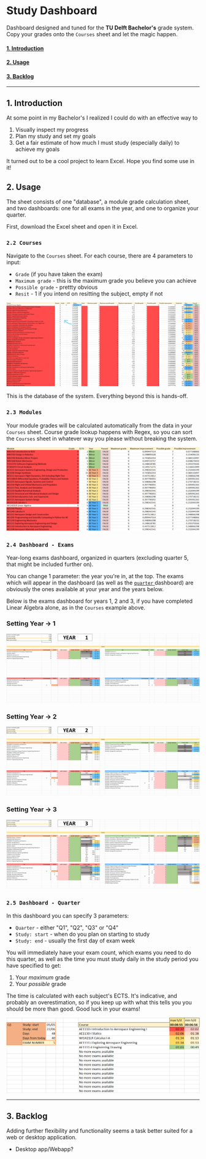 # Study Dashboard

Dashboard designed and tuned for the **TU Delft Bachelor's** grade system. Copy your grades onto the `Courses` sheet and let the magic happen. 

#### [1. Introduction](#1-introduction)

#### [2. Usage](#2-usage)

#### [3. Backlog](#3-backlog)

---

## 1. Introduction

At some point in my Bachelor's I realized I could do with an effective way to

1. Visually inspect my progress
3. Plan my study and set my goals
2. Get a fair estimate of how much I must study (especially daily) to achieve my goals

It turned out to be a cool project to learn Excel. Hope you find some use in it!

## 2. Usage

The sheet consists of one "database", a module grade calculation sheet, and two dashboards: one for all exams in the year, and one to organize your quarter.

First, download the Excel sheet and open it in Excel.

### `2.2 Courses`

Navigate to the `Courses` sheet. For each course, there are 4 parameters to input:

- `Grade` (if you have taken the exam)
- `Maximum grade` - this is the maximum grade you believe you can achieve
- `Possible grade` - prettty obvious
- `Resit` - 1 if you intend on resitting the subject, empty if not

![alt text](demo/courses.png "Courses")

This is the database of the system. Everything beyond this is hands-off.

### `2.3 Modules`

Your module grades will be calculated automatically from the data in your `Courses` sheet. Course grade lookup happens with Regex, so you can sort the `Courses` sheet in whatever way you please without breaking the system.

![alt text](demo/modules.png "Modules")

### `2.4 Dashboard - Exams`

Year-long exams dashboard, organized in quarters (excluding quarter 5, that might be included further on).

You can change 1 parameter: the year you're in, at the top. The exams which will appear in the dashboard (as well as the [ `quarter` ](#25-dashboard---quarter) dashboard) are obviously the ones available at your year and the years below.

Below is the exams dashboard for years 1, 2 and 3, if you have completed Linear Algebra alone, as in the `Courses` example above.

### Setting Year -> 1
![alt text](demo/exams1.png "No exams passed besides Linear Algebra: year 1")


### Setting Year -> 2
![alt text](demo/exams2.png "No exams passed besides Linear Algebra: year 2")


### Setting Year -> 3
![alt text](demo/exams3.png "No exams passed besides Linear Algebra: year 3")

### `2.5 Dashboard - Quarter`

In this dashboard you can specify 3 parameters:

- `Quarter` - either "Q1", "Q2", "Q3" or "Q4"
- `Study: start` - when do you plan on starting to study
- `Study: end` - usually the first day of exam week

You will immediately have your exam count, which exams you need to do this quarter, as well as the time you must study daily in the study period you have specified to get: 

1. Your _maximum_ grade 
2. Your _possible_ grade

The time is calculated with each subject's ECTS. It's indicative, and probably an overestimation, so if you keep up with what this tells you you should be more than good. Good luck in your exams!

![alt text](demo/quarter.png "Quarter dashboard")

---

## 3. Backlog
Adding further flexibility and functionality seems a task better suited for a web or desktop application. 

- Desktop app/Webapp?
